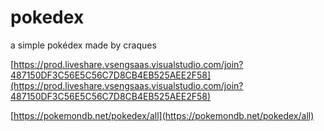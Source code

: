 # pokedex

a simple pokédex made by craques

[https://prod.liveshare.vsengsaas.visualstudio.com/join?487150DF3C56E5C56C7D8CB4EB525AEE2F58](https://prod.liveshare.vsengsaas.visualstudio.com/join?487150DF3C56E5C56C7D8CB4EB525AEE2F58)

[https://pokemondb.net/pokedex/all](https://pokemondb.net/pokedex/all)

